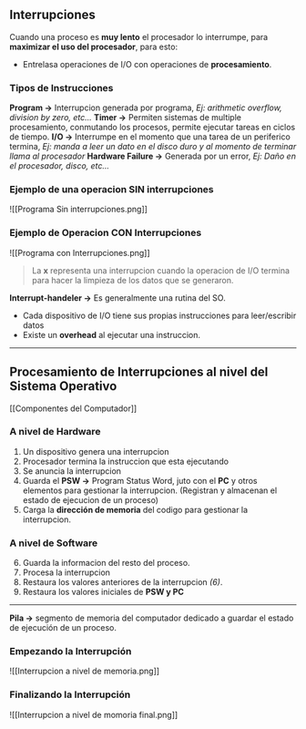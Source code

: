 ## Interrupciones
Cuando una proceso es **muy lento** el procesador lo interrumpe, para **maximizar el uso del procesador**, para esto:
- Entrelasa operaciones de I/O con operaciones de **procesamiento**.

### Tipos de Instrucciones
**Program ->** Interrupcion generada por programa, *Ej: arithmetic overflow, division by zero, etc...*
**Timer ->** Permiten sistemas de multiple procesamiento, conmutando los procesos, permite ejecutar tareas en ciclos de tiempo.
**I/O ->** Interrumpe en el momento que una tarea de un periferico termina, *Ej: manda a leer un dato en el disco duro y al momento de terminar llama al procesador*
**Hardware Failure ->** Generada por un error, *Ej: Daño en el procesador, disco, etc...*

### Ejemplo de una operacion SIN interrupciones
![[Programa Sin interrupciones.png]]

### Ejemplo de Operacion CON Interrupciones
![[Programa con Interrupciones.png]]
>La **x** representa una interrupcion cuando la operacion de I/O termina para hacer la limpieza de los datos que se generaron.

**Interrupt-handeler ->** Es generalmente una rutina del SO. 
- Cada dispositivo de I/O tiene sus propias instrucciones para leer/escribir datos
- Existe un **overhead** al ejecutar una instruccion.
***
## Procesamiento de Interrupciones al nivel del Sistema Operativo
[[Componentes del Computador]]
### A nivel de Hardware
1. Un dispositivo genera una interrupcion
2. Procesador termina la instruccion que esta ejecutando
3. Se anuncia la interrupcion
4. Guarda el **PSW ->** Program Status Word, juto con el **PC** y otros elementos para gestionar la interrupcion. (Registran y almacenan el estado de ejecucion de un proceso)
5. Carga la **dirección de memoria** del codigo para gestionar la interrupcion.
### A nivel de Software
6. Guarda la informacion del resto del proceso.
7. Procesa la interrupcion
8. Restaura los valores anteriores de la interrupcion *(6)*.
9. Restaura los valores iniciales de **PSW y PC**
---
**Pila ->** segmento de memoria del computador dedicado a guardar el estado de ejecución de un proceso.
### Empezando la Interrupción
![[Interrupcion a nivel de memoria.png]]

### Finalizando la Interrupción
![[Interrupcion a nivel de momoria final.png]]